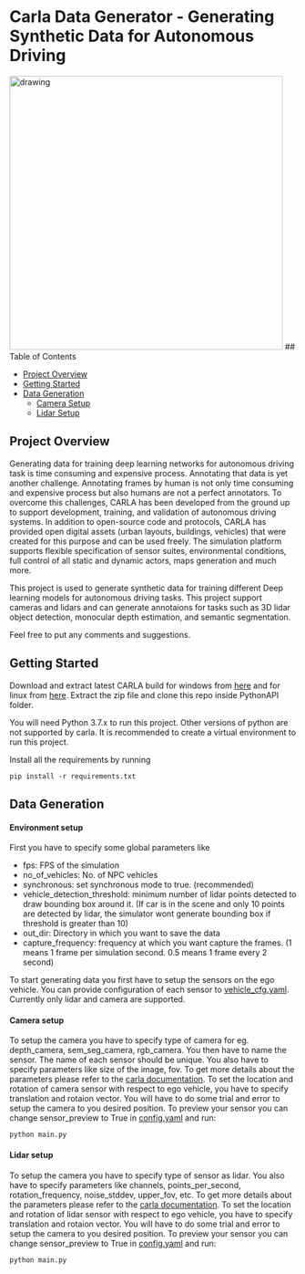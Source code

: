 # Carla Data Generator - Generating Synthetic Data for Autonomous Driving
<img src="assets/output.gif" alt="drawing" width="480"/>
## Table of Contents

- [Project Overview](#project-overview)
- [Getting Started](#getting-started)
- [Data Generation](#data-generation)
    - [Camera Setup](#camera-setup)
    - [Lidar Setup](#lidar-setup)


## Project Overview

Generating data for training deep learning networks for autonomous driving task is time consuming and expensive process. Annotating that data is yet another challenge. Annotating frames by human is not only time consuming and expensive process but also humans are not a perfect annotators. To overcome this challenges, CARLA has been developed from the ground up to support development, training, and validation of autonomous driving systems. In addition to open-source code and protocols, CARLA has provided open digital assets (urban layouts, buildings, vehicles) that were created for this purpose and can be used freely. The simulation platform supports flexible specification of sensor suites, environmental conditions, full control of all static and dynamic actors, maps generation and much more.

This project is used to generate synthetic data for training different Deep learning models for autonomous driving tasks. This project support cameras and lidars and can generate annotaions for tasks such as 3D lidar object detection, monocular depth estimation, and semantic segmentation.

Feel free to put any comments and suggestions.

## Getting Started

Download and extract latest CARLA build for windows from [here](https://carla-releases.s3.eu-west-3.amazonaws.com/Windows/Dev/CARLA_Latest.zip) and for linux from [here](https://carla-releases.s3.eu-west-3.amazonaws.com/Linux/Dev/CARLA_Latest.tar.gz). Extract the zip file and clone this repo inside PythonAPI folder.

You will need Python 3.7.x to run this project. Other versions of python are not supported by carla. It is recommended to create a virtual environment to run this project.

Install all the requirements by running 
```
pip install -r requirements.txt
```

## Data Generation

#### Environment setup
First you have to specify some global parameters like
- fps: FPS of the simulation
- no_of_vehicles: No. of NPC vehicles
- synchronous: set synchronous mode to true. (recommended)
- vehicle_detection_threshold: minimum number of lidar points detected to draw bounding box around it. (If car is in the scene and only 10 points are detected by lidar, the simulator wont generate bounding box if threshold is greater than 10)
- out_dir: Directory in which you want to save the data
- capture_frequency: frequency at which you want capture the frames. (1 means 1 frame per simulation second. 0.5 means 1 frame every 2 second)


To start generating data you first have to setup the sensors on the ego vehicle. You can provide configuration of each sensor to [vehicle_cfg.yaml](cfg/vehicle_cfg.yaml). Currently only lidar and camera are supported. 

#### Camera setup

To setup the camera you have to specify type of camera for eg. depth_camera, sem_seg_camera, rgb_camera. You then have to name the sensor. The name of each sensor should be unique. You also have to specify parameters like size of the image, fov. To get more details about the parameters please refer to the [carla documentation](https://carla.readthedocs.io/en/0.9.14/ref_sensors/#basic-camera-attributes_1). To set the location and rotation of camera sensor with respect to ego vehicle, you have to specify translation and rotaion vector. You will have to do some trial and error to setup the camera to you desired position. To preview your sensor you can change sensor_preview to True in [config.yaml](cfg/config.yaml) and run:

```
python main.py
```

#### Lidar setup

To setup the camera you have to specify type of sensor as lidar. You also have to specify parameters like channels, points_per_second, rotation_frequency, noise_stddev, upper_fov, etc. To get more details about the parameters please refer to the [carla documentation](https://carla.readthedocs.io/en/0.9.14/ref_sensors/#lidar-attributes). To set the location and rotation of lidar sensor with respect to ego vehicle, you have to specify translation and rotaion vector. You will have to do some trial and error to setup the camera to you desired position. To preview your sensor you can change sensor_preview to True in [config.yaml](cfg/config.yaml) and run:

```
python main.py
```
